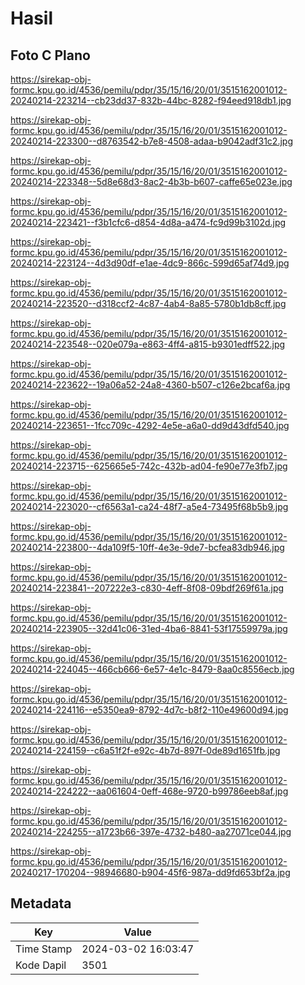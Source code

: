 # Hasil

## Foto C Plano

https://sirekap-obj-formc.kpu.go.id/4536/pemilu/pdpr/35/15/16/20/01/3515162001012-20240214-223214--cb23dd37-832b-44bc-8282-f94eed918db1.jpg

https://sirekap-obj-formc.kpu.go.id/4536/pemilu/pdpr/35/15/16/20/01/3515162001012-20240214-223300--d8763542-b7e8-4508-adaa-b9042adf31c2.jpg

https://sirekap-obj-formc.kpu.go.id/4536/pemilu/pdpr/35/15/16/20/01/3515162001012-20240214-223348--5d8e68d3-8ac2-4b3b-b607-caffe65e023e.jpg

https://sirekap-obj-formc.kpu.go.id/4536/pemilu/pdpr/35/15/16/20/01/3515162001012-20240214-223421--f3b1cfc6-d854-4d8a-a474-fc9d99b3102d.jpg

https://sirekap-obj-formc.kpu.go.id/4536/pemilu/pdpr/35/15/16/20/01/3515162001012-20240214-223124--4d3d90df-e1ae-4dc9-866c-599d65af74d9.jpg

https://sirekap-obj-formc.kpu.go.id/4536/pemilu/pdpr/35/15/16/20/01/3515162001012-20240214-223520--d318ccf2-4c87-4ab4-8a85-5780b1db8cff.jpg

https://sirekap-obj-formc.kpu.go.id/4536/pemilu/pdpr/35/15/16/20/01/3515162001012-20240214-223548--020e079a-e863-4ff4-a815-b9301edff522.jpg

https://sirekap-obj-formc.kpu.go.id/4536/pemilu/pdpr/35/15/16/20/01/3515162001012-20240214-223622--19a06a52-24a8-4360-b507-c126e2bcaf6a.jpg

https://sirekap-obj-formc.kpu.go.id/4536/pemilu/pdpr/35/15/16/20/01/3515162001012-20240214-223651--1fcc709c-4292-4e5e-a6a0-dd9d43dfd540.jpg

https://sirekap-obj-formc.kpu.go.id/4536/pemilu/pdpr/35/15/16/20/01/3515162001012-20240214-223715--625665e5-742c-432b-ad04-fe90e77e3fb7.jpg

https://sirekap-obj-formc.kpu.go.id/4536/pemilu/pdpr/35/15/16/20/01/3515162001012-20240214-223020--cf6563a1-ca24-48f7-a5e4-73495f68b5b9.jpg

https://sirekap-obj-formc.kpu.go.id/4536/pemilu/pdpr/35/15/16/20/01/3515162001012-20240214-223800--4da109f5-10ff-4e3e-9de7-bcfea83db946.jpg

https://sirekap-obj-formc.kpu.go.id/4536/pemilu/pdpr/35/15/16/20/01/3515162001012-20240214-223841--207222e3-c830-4eff-8f08-09bdf269f61a.jpg

https://sirekap-obj-formc.kpu.go.id/4536/pemilu/pdpr/35/15/16/20/01/3515162001012-20240214-223905--32d41c06-31ed-4ba6-8841-53f17559979a.jpg

https://sirekap-obj-formc.kpu.go.id/4536/pemilu/pdpr/35/15/16/20/01/3515162001012-20240214-224045--466cb666-6e57-4e1c-8479-8aa0c8556ecb.jpg

https://sirekap-obj-formc.kpu.go.id/4536/pemilu/pdpr/35/15/16/20/01/3515162001012-20240214-224116--e5350ea9-8792-4d7c-b8f2-110e49600d94.jpg

https://sirekap-obj-formc.kpu.go.id/4536/pemilu/pdpr/35/15/16/20/01/3515162001012-20240214-224159--c6a51f2f-e92c-4b7d-897f-0de89d1651fb.jpg

https://sirekap-obj-formc.kpu.go.id/4536/pemilu/pdpr/35/15/16/20/01/3515162001012-20240214-224222--aa061604-0eff-468e-9720-b99786eeb8af.jpg

https://sirekap-obj-formc.kpu.go.id/4536/pemilu/pdpr/35/15/16/20/01/3515162001012-20240214-224255--a1723b66-397e-4732-b480-aa27071ce044.jpg

https://sirekap-obj-formc.kpu.go.id/4536/pemilu/pdpr/35/15/16/20/01/3515162001012-20240217-170204--98946680-b904-45f6-987a-dd9fd653bf2a.jpg


## Metadata

| Key        | Value               |
| ---------- | ------------------- |
| Time Stamp | 2024-03-02 16:03:47 |
| Kode Dapil | 3501                |




